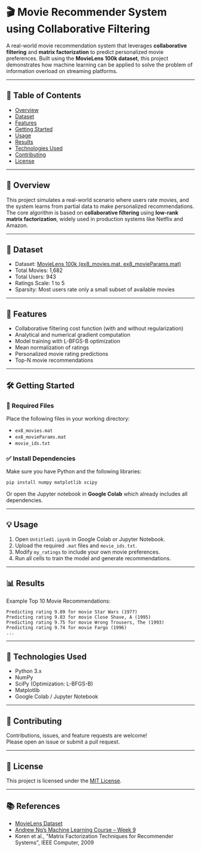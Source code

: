# 🎬 Movie Recommender System using Collaborative Filtering

A real-world movie recommendation system that leverages **collaborative filtering** and **matrix factorization** to predict personalized movie preferences. Built using the **MovieLens 100k dataset**, this project demonstrates how machine learning can be applied to solve the problem of information overload on streaming platforms.

---

## 📌 Table of Contents

- [Overview](#overview)
- [Dataset](#dataset)
- [Features](#features)
- [Getting Started](#getting-started)
- [Usage](#usage)
- [Results](#results)
- [Technologies Used](#technologies-used)
- [Contributing](#contributing)
- [License](#license)

---

## 📖 Overview

This project simulates a real-world scenario where users rate movies, and the system learns from partial data to make personalized recommendations. The core algorithm is based on **collaborative filtering** using **low-rank matrix factorization**, widely used in production systems like Netflix and Amazon.

---


## 🎯 Dataset

- Dataset: [MovieLens 100k (ex8_movies.mat, ex8_movieParams.mat)](https://grouplens.org/datasets/movielens/)
- Total Movies: 1,682  
- Total Users: 943  
- Ratings Scale: 1 to 5  
- Sparsity: Most users rate only a small subset of available movies

---

## 🚀 Features

- Collaborative filtering cost function (with and without regularization)
- Analytical and numerical gradient computation
- Model training with L-BFGS-B optimization
- Mean normalization of ratings
- Personalized movie rating predictions
- Top-N movie recommendations

---

## 🛠️ Getting Started


### 📁 Required Files

Place the following files in your working directory:

- `ex8_movies.mat`
- `ex8_movieParams.mat`
- `movie_ids.txt`


### ✅ Install Dependencies

Make sure you have Python and the following libraries:

```bash
pip install numpy matplotlib scipy
```

Or open the Jupyter notebook in **Google Colab** which already includes all dependencies.

---

## 💡 Usage

1. Open `Untitled1.ipynb` in Google Colab or Jupyter Notebook.
2. Upload the required `.mat` files and `movie_ids.txt`.
3. Modify `my_ratings` to include your own movie preferences.
4. Run all cells to train the model and generate recommendations.

---

## 📊 Results

Example Top 10 Movie Recommendations:

```
Predicting rating 9.89 for movie Star Wars (1977)
Predicting rating 9.83 for movie Close Shave, A (1995)
Predicting rating 9.75 for movie Wrong Trousers, The (1993)
Predicting rating 9.74 for movie Fargo (1996)
...
```

---

## 🧰 Technologies Used

- Python 3.x
- NumPy
- SciPy (Optimization: L-BFGS-B)
- Matplotlib
- Google Colab / Jupyter Notebook

---

## 🤝 Contributing

Contributions, issues, and feature requests are welcome!  
Please open an issue or submit a pull request.

---

## 📄 License

This project is licensed under the [MIT License](LICENSE).

---

## 📚 References

- [MovieLens Dataset](https://grouplens.org/datasets/movielens/)
- [Andrew Ng’s Machine Learning Course – Week 9](https://www.coursera.org/learn/machine-learning)
- Koren et al., "Matrix Factorization Techniques for Recommender Systems", IEEE Computer, 2009
